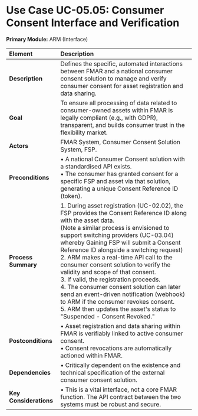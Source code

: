 # Use Case UC-05.05: Consumer Consent Interface and Verification
**Primary Module:** ARM (Interface)

| Element             | Description                                                                                                                                                                                                                         |
| :------------------ | :--------------------------------------------------------------------------------------------------------------------------------------------------------------------------------------------------------------------------------- |
| **Description**     | Defines the specific, automated interactions between FMAR and a national consumer consent solution to manage and verify consumer consent for asset registration and data sharing.                                                    |
| **Goal**            | To ensure all processing of data related to consumer-owned assets within FMAR is legally compliant (e.g., with GDPR), transparent, and builds consumer trust in the flexibility market.                                               |
| **Actors**          | FMAR System, Consumer Consent Solution System, FSP.                                                                                                                                                                                |
| **Preconditions**   | • A national Consumer Consent solution with a standardised API exists. <br> • The consumer has granted consent for a specific FSP and asset via that solution, generating a unique Consent Reference ID (token).                                 |
| **Process Summary** | 1. During asset registration (UC-02.02), the FSP provides the Consent Reference ID along with the asset data. <br> (Note a similar process is envisioned to support switching providers (UC-03.04) whereby Gaining FSP will submit a Consent Reference ID alongside a switching request)  2. ARM makes a real-time API call to the consumer consent solution to verify the validity and scope of that consent. <br> 3. If valid, the registration proceeds. <br> 4. The consumer consent solution can later send an event-driven notification (webhook) to ARM if the consumer revokes consent. <br> 5. ARM then updates the asset's status to "Suspended - Consent Revoked." |
| **Postconditions**  | • Asset registration and data sharing within FMAR is verifiably linked to active consumer consent. <br> • Consent revocations are automatically actioned within FMAR. |
| **Dependencies**    | • Critically dependent on the existence and technical specification of the external consumer consent solution. |
| **Key Considerations** | • This is a vital interface, not a core FMAR function. The API contract between the two systems must be robust and secure. |


